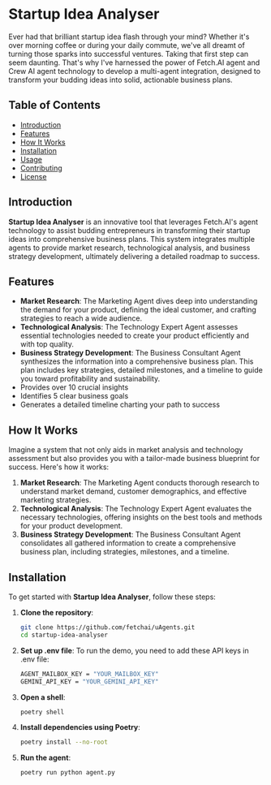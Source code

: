 # Startup Idea Analyser

Ever had that brilliant startup idea flash through your mind? Whether it's over morning coffee or during your daily commute, we've all dreamt of turning those sparks into successful ventures. Taking that first step can seem daunting. That's why I've harnessed the power of Fetch.AI agent and Crew AI agent technology to develop a multi-agent integration, designed to transform your budding ideas into solid, actionable business plans.

## Table of Contents

- [Introduction](#introduction)
- [Features](#features)
- [How It Works](#how-it-works)
- [Installation](#installation)
- [Usage](#usage)
- [Contributing](#contributing)
- [License](#license)

## Introduction

**Startup Idea Analyser** is an innovative tool that leverages Fetch.AI's agent technology to assist budding entrepreneurs in transforming their startup ideas into comprehensive business plans. This system integrates multiple agents to provide market research, technological analysis, and business strategy development, ultimately delivering a detailed roadmap to success.

## Features

- **Market Research**: The Marketing Agent dives deep into understanding the demand for your product, defining the ideal customer, and crafting strategies to reach a wide audience.
- **Technological Analysis**: The Technology Expert Agent assesses essential technologies needed to create your product efficiently and with top quality.
- **Business Strategy Development**: The Business Consultant Agent synthesizes the information into a comprehensive business plan. This plan includes key strategies, detailed milestones, and a timeline to guide you toward profitability and sustainability.
- Provides over 10 crucial insights
- Identifies 5 clear business goals
- Generates a detailed timeline charting your path to success

## How It Works

Imagine a system that not only aids in market analysis and technology assessment but also provides you with a tailor-made business blueprint for success. Here's how it works:

1. **Market Research**: The Marketing Agent conducts thorough research to understand market demand, customer demographics, and effective marketing strategies.
2. **Technological Analysis**: The Technology Expert Agent evaluates the necessary technologies, offering insights on the best tools and methods for your product development.
3. **Business Strategy Development**: The Business Consultant Agent consolidates all gathered information to create a comprehensive business plan, including strategies, milestones, and a timeline.

## Installation

To get started with **Startup Idea Analyser**, follow these steps:

1. **Clone the repository**:
   ```bash
   git clone https://github.com/fetchai/uAgents.git
   cd startup-idea-analyser

2. **Set up .env file**:
   To run the demo, you need to add these API keys in .env file:
   ```bash
   AGENT_MAILBOX_KEY = "YOUR_MAILBOX_KEY"
   GEMINI_API_KEY = "YOUR_GEMINI_API_KEY"

3. **Open a shell**:
   ```bash
   poetry shell

4. **Install dependencies using Poetry**:
   ```bash
   poetry install --no-root

5. **Run the agent**:
   ```bash
   poetry run python agent.py


